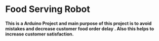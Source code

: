 # Food Serving Robot

#### This is a Arduino Project and main purpose of this project is to avoid mistakes and decrease customer food order delay . Also this helps to increase customer satisfaction.
